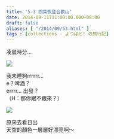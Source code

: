 ```yaml
---
title: '5.3 四葉夜登合歡山'
date: 2014-09-11T11:00:00.000+08:00
draft: false
aliases: [ "/2014/09/53.html" ]
tags : [collections - よつばと! の旅行記]
---
```


凌晨時分...  

![](/images/yotusba5c1.jpg)

我未睡夠rrrrrr...   
e？啤酒？  
errrr... 出發？  
（H：那你跟不跟來？）  

![](/images/yotusba5c.jpg)

原來去看日出  
天空的顏色一層層好漂亮啊～

